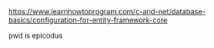 https://www.learnhowtoprogram.com/c-and-net/database-basics/configuration-for-entity-framework-core

pwd is epicodus